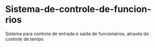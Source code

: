 # Sistema-de-controle-de-funcion-rios
Sistema para controle de entrada e saída de funcionários, através do controle de tempo.
